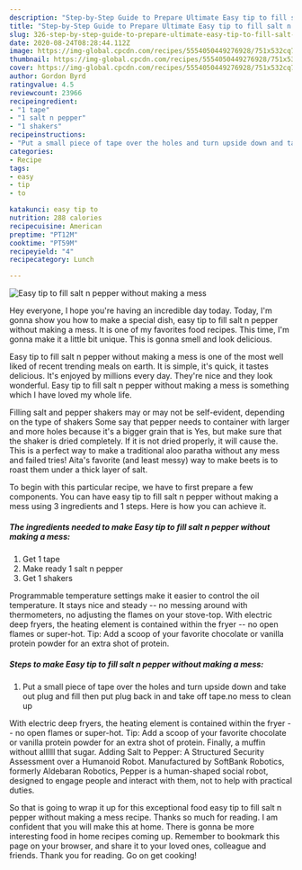 ```yaml
---
description: "Step-by-Step Guide to Prepare Ultimate Easy tip to fill salt n pepper without making a mess"
title: "Step-by-Step Guide to Prepare Ultimate Easy tip to fill salt n pepper without making a mess"
slug: 326-step-by-step-guide-to-prepare-ultimate-easy-tip-to-fill-salt-n-pepper-without-making-a-mess
date: 2020-08-24T08:28:44.112Z
image: https://img-global.cpcdn.com/recipes/5554050449276928/751x532cq70/easy-tip-to-fill-salt-n-pepper-without-making-a-mess-recipe-main-photo.jpg
thumbnail: https://img-global.cpcdn.com/recipes/5554050449276928/751x532cq70/easy-tip-to-fill-salt-n-pepper-without-making-a-mess-recipe-main-photo.jpg
cover: https://img-global.cpcdn.com/recipes/5554050449276928/751x532cq70/easy-tip-to-fill-salt-n-pepper-without-making-a-mess-recipe-main-photo.jpg
author: Gordon Byrd
ratingvalue: 4.5
reviewcount: 23966
recipeingredient:
- "1 tape"
- "1 salt n pepper"
- "1 shakers"
recipeinstructions:
- "Put a small piece of tape over the holes and turn upside down and take out plug and fill then put plug back in and take off tape.no mess to clean up"
categories:
- Recipe
tags:
- easy
- tip
- to

katakunci: easy tip to 
nutrition: 288 calories
recipecuisine: American
preptime: "PT12M"
cooktime: "PT59M"
recipeyield: "4"
recipecategory: Lunch

---
```



![Easy tip to fill salt n pepper without making a mess](https://img-global.cpcdn.com/recipes/5554050449276928/751x532cq70/easy-tip-to-fill-salt-n-pepper-without-making-a-mess-recipe-main-photo.jpg)

Hey everyone, I hope you're having an incredible day today. Today, I'm gonna show you how to make a special dish, easy tip to fill salt n pepper without making a mess. It is one of my favorites food recipes. This time, I'm gonna make it a little bit unique. This is gonna smell and look delicious.

Easy tip to fill salt n pepper without making a mess is one of the most well liked of recent trending meals on earth. It is simple, it's quick, it tastes delicious. It's enjoyed by millions every day. They're nice and they look wonderful. Easy tip to fill salt n pepper without making a mess is something which I have loved my whole life.

Filling salt and pepper shakers may or may not be self-evident, depending on the type of shakers Some say that pepper needs to container with larger and more holes because it&#39;s a bigger grain that is Yes, but make sure that the shaker is dried completely. If it is not dried properly, it will cause the. This is a perfect way to make a traditional aloo paratha without any mess and failed tries! Aita&#39;s favorite (and least messy) way to make beets is to roast them under a thick layer of salt.


To begin with this particular recipe, we have to first prepare a few components. You can have easy tip to fill salt n pepper without making a mess using 3 ingredients and 1 steps. Here is how you can achieve it.

<!--inarticleads1-->

##### The ingredients needed to make Easy tip to fill salt n pepper without making a mess:

1. Get 1 tape
1. Make ready 1 salt n pepper
1. Get 1 shakers


Programmable temperature settings make it easier to control the oil temperature. It stays nice and steady -- no messing around with thermometers, no adjusting the flames on your stove-top. With electric deep fryers, the heating element is contained within the fryer -- no open flames or super-hot. Tip: Add a scoop of your favorite chocolate or vanilla protein powder for an extra shot of protein. 

<!--inarticleads2-->

##### Steps to make Easy tip to fill salt n pepper without making a mess:

1. Put a small piece of tape over the holes and turn upside down and take out plug and fill then put plug back in and take off tape.no mess to clean up


With electric deep fryers, the heating element is contained within the fryer -- no open flames or super-hot. Tip: Add a scoop of your favorite chocolate or vanilla protein powder for an extra shot of protein. Finally, a muffin without allllll that sugar. Adding Salt to Pepper: A Structured Security Assessment over a Humanoid Robot. Manufactured by SoftBank Robotics, formerly Aldebaran Robotics, Pepper is a human-shaped social robot, designed to engage people and interact with them, not to help with practical duties. 

So that is going to wrap it up for this exceptional food easy tip to fill salt n pepper without making a mess recipe. Thanks so much for reading. I am confident that you will make this at home. There is gonna be more interesting food in home recipes coming up. Remember to bookmark this page on your browser, and share it to your loved ones, colleague and friends. Thank you for reading. Go on get cooking!
